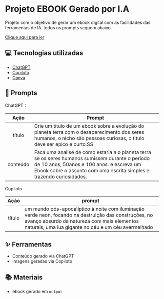 # Projeto EBOOK Gerado por I.A



Projeto com o objetivo de gerar um ebook digital com as facilidades das ferramentas de IA. todos os prompts seguem abaixo.

<a href="(https://github.com/CaiqueM013/Desafio-Dio-Ebook/blob/main/Output/Ebook.pdf)"> Clique aqui para ler</a>

## 💻 Tecnologias utilizadas

- [ChatGPT](https://chat.openai.com/) 
- [Copiloto](https://copilot.microsoft.com/)
- [Canva](https://www.canva.com/pt_br/)

## 🧠 Prompts


ChatGPT：

|   Ação   | Prompt                                                                                                                                                                                                                                                                         |
| :------: | ------------------------------------------------------------------------------------------------------------------------------------------------------------------------------------------------------------------------------------------------------------------------------ |
|  título  | Crie um titulo de um ebook sobre a evolução do planeta terra com o desaperecimento dos seres humanos, o nicho são pessoas curiosas, o titulo deve ser epico e curto.SS                                                       |
| conteúdo | Faca uma analise de como estaria a o planeta terra se os seres humanos sumissem durante o periodo de 10 anos, 50anos e 100 anos. e escreva um Ebook sobre o assunto com uma escrita simples e trazendo curiosidades.  |


Copiloto

|  Ação  | prompt                                                                                 |
| :----: | -------------------------------------------------------------------------------------- |
| título | um mundo pós-apocalíptico à noite com iluminação verde neon, focando na destruição das construções, no avanço absurdo da natureza com mais elementos naturais, uma lua gigante no céu e um céu avermelhado |

## ✨ Ferramentas

- Conteúdo gerado via ChatGPT
- Imagens geradas via Copiloto

## 📚 Materiais

- ebook gerado em `output`
